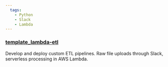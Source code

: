 ```yaml
---
  tags:
    - Python
    - Slack
    - Lambda
---
```


### [template_lambda-etl](https://github.com/The-Politico/template_lambda-etl)

Develop and deploy custom ETL pipelines. Raw file uploads through Slack, serverless processing in AWS Lambda.
